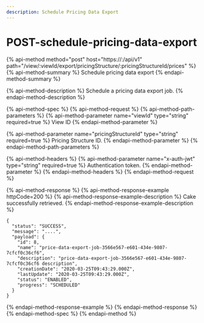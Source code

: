 ```yaml
---
description: Schedule Pricing Data Export
---
```


# POST-schedule-pricing-data-export

{% api-method method="post" host="https://<host>:<port>/api/v1" path="/view/:viewId/export/pricingStructure/:pricingStructureId/prices" %}
{% api-method-summary %}
Schedule pricing data export
{% endapi-method-summary %}

{% api-method-description %}
Schedule a pricing data export job.
{% endapi-method-description %}

{% api-method-spec %}
{% api-method-request %}
{% api-method-path-parameters %}
{% api-method-parameter name="viewId" type="string" required=true %}
View ID
{% endapi-method-parameter %}

{% api-method-parameter name="pricingStructureId" type="string" required=true %}
Pricing Structure ID.
{% endapi-method-parameter %}
{% endapi-method-path-parameters %}

{% api-method-headers %}
{% api-method-parameter name="x-auth-jwt" type="string" required=true %}
Authentication token.
{% endapi-method-parameter %}
{% endapi-method-headers %}
{% endapi-method-request %}

{% api-method-response %}
{% api-method-response-example httpCode=200 %}
{% api-method-response-example-description %}
Cake successfully retrieved.
{% endapi-method-response-example-description %}

```
{
  "status": "SUCCESS",
  "message": "....",
  "payload": {
    "id": 8,
    "name": "price-data-export-job-3566e567-e601-434e-9807-7cfcf0c36cf6",
    "description": "price-data-export-job-3566e567-e601-434e-9807-7cfcf0c36cf6 description",
    "creationDate": "2020-03-25T09:43:29.000Z",
    "lastUpdate": "2020-03-25T09:43:29.000Z",
    "status": "ENABLED",
    "progress": "SCHEDULED"
  }
}
```
{% endapi-method-response-example %}
{% endapi-method-response %}
{% endapi-method-spec %}
{% endapi-method %}



